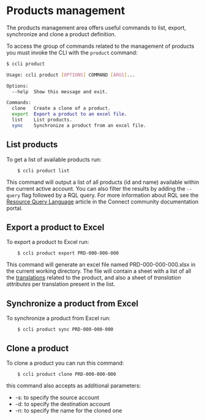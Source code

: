 # Products management

The products management area offers useful commands to list, export, synchronize and clone a product definition.

To access the group of commands related to the management of products you must invoke the CLI with the `product` command:

```sh
$ ccli product

Usage: ccli product [OPTIONS] COMMAND [ARGS]...

Options:
  --help  Show this message and exit.

Commands:
  clone   Create a clone of a product.
  export  Export a product to an excel file.
  list    List products.
  sync    Synchronize a product from an excel file.
```


## List products

To get a list of available products run:

```
    $ ccli product list
```

This command will output a list of all products (id and name) available within the current active account.
You can also filter the results by adding the ``--query`` flag followed by a RQL query.
For more information about RQL see the [Resource Query Language](https://connect.cloudblue.com/community/api/rql/)
article in the Connect community documentation portal.


## Export a product to Excel

To export a product to Excel run:

```
    $ ccli product export PRD-000-000-000
```

This command will generate an excel file named PRD-000-000-000.xlsx in the current working directory. The file will contain a sheet with a list of all the [translations](translations_usage.md) related to the product, and also a sheet of *translation attributes* per translation present in the list.


## Synchronize a product from Excel

To synchronize a product from Excel run:

```
    $ ccli product sync PRD-000-000-000
```


## Clone a product

To clone a product you can run this command:

```
    $ ccli product clone PRD-000-000-000
```

this command also accepts as additional parameters:

* -s: to specify the source account
* -d: to specify the destination account
* -n: to specify the name for the cloned one 